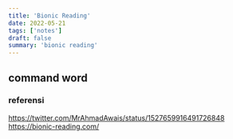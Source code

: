 ```yaml
---
title: 'Bionic Reading'
date: 2022-05-21
tags: ['notes']
draft: false
summary: 'bionic reading'
---
```


## command word
### referensi
https://twitter.com/MrAhmadAwais/status/1527659916491726848
https://bionic-reading.com/
